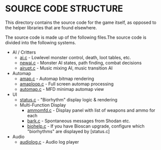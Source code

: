 SOURCE CODE STRUCTURE
=====================

This directory contains the source code for the game itself, as opposed to the helper libraries that are found elsewhere.

The source code is made up of the following files.The source code is divided into the following systems.

* AI / Critters
  * [ai.c](/nothings/shockmac/blob/master/ShockMac/game/AI.C)             - Lowlevel monster control, death, loot tables, etc.
  * [newai.c](/nothings/shockmac/blob/master/ShockMac/game/NEWAI.C)       - Monster AI states, path finding, combat decisions
  * [airupt.c](/nothings/shockmac/blob/master/ShockMac/game/AIRUPT.C)     - Music mixing AI, music transition AI
* Automap
  * [amap.c](/nothings/shockmac/blob/master/ShockMac/game/AMAP.C)         - Automap bitmap rendering
  * [amaploop.c](/nothings/shockmac/blob/master/ShockMac/game/AMAPLOOP.C) - Full screen automap processing
  * [automap.c](/nothings/shockmac/blob/master/ShockMac/game/AUTOMAP.C)   - MFD minimap automap view
* UI
  * [status.c](/nothings/shockmac/blob/master/ShockMac/game/STATUS.C)     - "Biorhythm" display logic & rendering
  * Multi-Function Display
    * [ammomfd.c](/nothings/shockmac/blob/master/ShockMac/game/AMMOMFD.C)  - Display panel with list of weapons and ammo for each
    * [bark.c](/nothings/shockmac/blob/master/ShockMac/game/BARK.C)        - Spontaneous messages from Shodan etc.
    * [biohelp.c](/nothings/shockmac/blob/master/ShockMac/game/BIOHELP.C)  - If you have Bioscan upgrade, configure which "biorhythms" are displayed by [status.c]
* Audio
  * [audiolog.c](/nothings/shockmac/blob/master/ShockMac/game/AUDIOLOG.C) - Audio log player

<!--done A*.c, B*.c--!>
